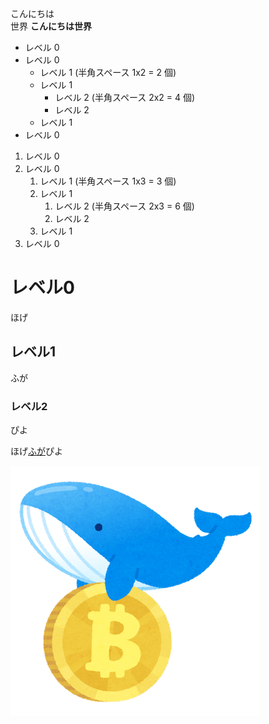 こんにちは  
世界
**こんにちは世界**
- レベル 0
- レベル 0
  - レベル 1 (半角スペース 1x2 = 2 個)
  - レベル 1
    - レベル 2 (半角スペース 2x2 = 4 個)
    - レベル 2
  - レベル 1
- レベル 0

1. レベル 0
1. レベル 0
   1. レベル 1 (半角スペース 1x3 = 3 個)
   1. レベル 1
      1. レベル 2 (半角スペース 2x3 = 6 個)
      1. レベル 2
   1. レベル 1
1. レベル 0

# レベル0

ほげ

## レベル1

ふが

### レベル2

ぴよ

ほげ[ふが](https://github.com/)ぴよ

![ほげ](./hoge.png)
